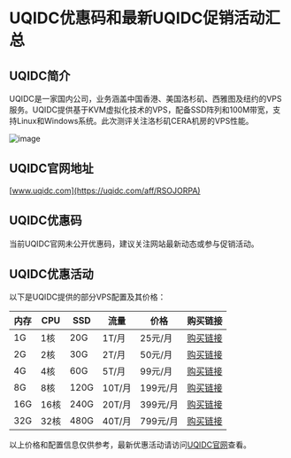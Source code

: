 # UQIDC优惠码和最新UQIDC促销活动汇总

## UQIDC简介
UQIDC是一家国内公司，业务涵盖中国香港、美国洛杉矶、西雅图及纽约的VPS服务。UQIDC提供基于KVM虚拟化技术的VPS，配备SSD阵列和100M带宽，支持Linux和Windows系统。此次测评关注洛杉矶CERA机房的VPS性能。

![image](https://github.com/hdtpilweo/UQIDC/assets/158166621/54521428-eec6-4083-828c-82cd9095bae2)

## UQIDC官网地址
[www.uqidc.com](https://uqidc.com/aff/RSOJORPA)

## UQIDC优惠码
当前UQIDC官网未公开优惠码，建议关注网站最新动态或参与促销活动。

## UQIDC优惠活动
以下是UQIDC提供的部分VPS配置及其价格：

| 内存 | CPU | SSD | 流量   | 价格   | 购买链接                                         |
|------|------|-----|--------|--------|--------------------------------------------------|
| 1G   | 1核  | 20G | 1T/月  | 25元/月 | [购买链接](https://uqidc.com/cart?fid=1&gid=1&aff=RSOJORPA) |
| 2G   | 2核  | 30G | 2T/月  | 50元/月 | [购买链接](https://uqidc.com/cart?fid=1&gid=1&aff=RSOJORPA) |
| 4G   | 4核  | 60G | 5T/月  | 99元/月 | [购买链接](https://uqidc.com/cart?fid=1&gid=1&aff=RSOJORPA) |
| 8G   | 8核  | 120G| 10T/月 | 199元/月| [购买链接](https://uqidc.com/cart?fid=1&gid=1&aff=RSOJORPA) |
| 16G  | 16核 | 240G| 20T/月 | 399元/月| [购买链接](https://uqidc.com/cart?fid=1&gid=1&aff=RSOJORPA) |
| 32G  | 32核 | 480G| 40T/月 | 799元/月| [购买链接](https://uqidc.com/cart?fid=1&gid=1&aff=RSOJORPA) |

以上价格和配置信息仅供参考，最新优惠活动请访问[UQIDC官网](https://www.uqidc.com/aff/RSOJORPA)查看。

